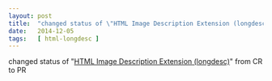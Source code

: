 ```yaml
---
layout: post
title:  "changed status of \"HTML Image Description Extension (longdesc)\" from CR to PR"
date:   2014-12-05
tags:   [ html-longdesc ]
---
```


changed status of "[HTML Image Description Extension (longdesc)](/spec/html-longdesc)" from CR to PR

